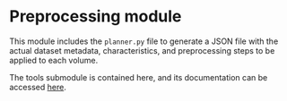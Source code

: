 # Preprocessing module

This module includes the `planner.py` file to generate a JSON file with the actual dataset metadata, characteristics, and preprocessing steps to be applied to each volume.

The tools submodule is contained here, and its documentation can be accessed [here](./tools/README.md).
